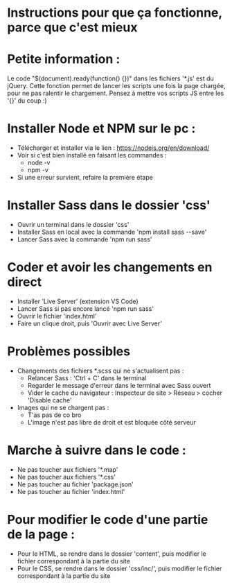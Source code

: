 # Instructions pour que ça fonctionne, parce que c'est mieux

# Petite information :
Le code "$(document).ready(function() {})" dans les fichiers '*.js' est du jQuery.
Cette fonction permet de lancer les scripts une fois la page chargée, pour ne pas ralentir le chargement.
Pensez à mettre vos scripts JS entre les '{}' du coup :)

# Installer Node et NPM sur le pc :
- Télécharger et installer via le lien : https://nodejs.org/en/download/
- Voir si c'est bien installé en faisant les commandes :
    - node -v
    - npm -v
- Si une erreur survient, refaire la première étape

# Installer Sass dans le dossier 'css'
- Ouvrir un terminal dans le dossier 'css'
- Installer Sass en local avec la commande 'npm install sass --save'
- Lancer Sass avec la commande 'npm run sass'

# Coder et avoir les changements en direct
- Installer 'Live Server' (extension VS Code)
- Lancer Sass si pas encore lancé 'npm run sass'
- Ouvrir le fichier 'index.html'
- Faire un clique droit, puis 'Ouvrir avec Live Server'

# Problèmes possibles
- Changements des fichiers *.scss qui ne s'actualisent pas :
    - Relancer Sass : 'Ctrl + C' dans le terminal
    - Regarder le message d'erreur dans le terminal avec Sass ouvert
    - Vider le cache du navigateur : Inspecteur de site > Réseau > cocher 'Disable cache'
- Images qui ne se chargent pas : 
    - T'as pas de co bro
    - L'image n'est pas libre de droit et est bloquée côté serveur

# Marche à suivre dans le code :
- Ne pas toucher aux fichiers '*.map'
- Ne pas toucher aux fichiers '*.css'
- Ne pas toucher au fichier 'package.json'
- Ne pas toucher au fichier 'index.html'

# Pour modifier le code d'une partie de la page :
- Pour le HTML, se rendre dans le dossier 'content', puis modifier le fichier correspondant à la partie du site
- Pour le CSS, se rendre dans le dossier 'css/inc/', puis modifier le fichier correspondant à la partie du site